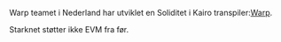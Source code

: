Warp teamet i Nederland har utviklet en Soliditet i Kairo transpiler:[Warp](https://github.com/NethermindEth/warp).

Starknet støtter ikke EVM fra før.